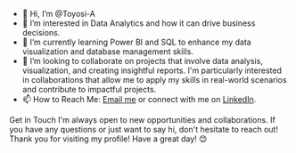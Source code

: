 - 👋 Hi, I’m @Toyosi-A
- 👀 I’m interested in Data Analytics and how it can drive business decisions.
- 🌱 I’m currently learning Power BI and SQL to enhance my data visualization and database management skills.
- 💞️ I’m looking to collaborate on projects that involve data analysis, visualization, and creating insightful reports. I'm particularly interested in collaborations that allow me to apply my skills in real-world scenarios and contribute to impactful projects.
- 📫 How to Reach Me: <a href="mail to:afolorunshotoyosi@gmail.com">Email me</a> or connect with me on [LinkedIn](www.linkedin.com/in/toyosi-afolorunsho-725490210).

Get in Touch
I'm always open to new opportunities and collaborations. If you have any questions or just want to say hi, don't hesitate to reach out!
Thank you for visiting my profile! Have a great day! 😊
<!---
Toyosi-A/Toyosi-A is a ✨ special ✨ repository because its `README.md` (this file) appears on your GitHub profile.
You can click the Preview link to take a look at your changes.
--->
